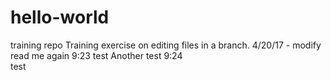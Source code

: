# hello-world
training repo
Training exercise on editing files in a branch.
4/20/17 - modify read me again
9:23 test
Another test 9:24   
test  